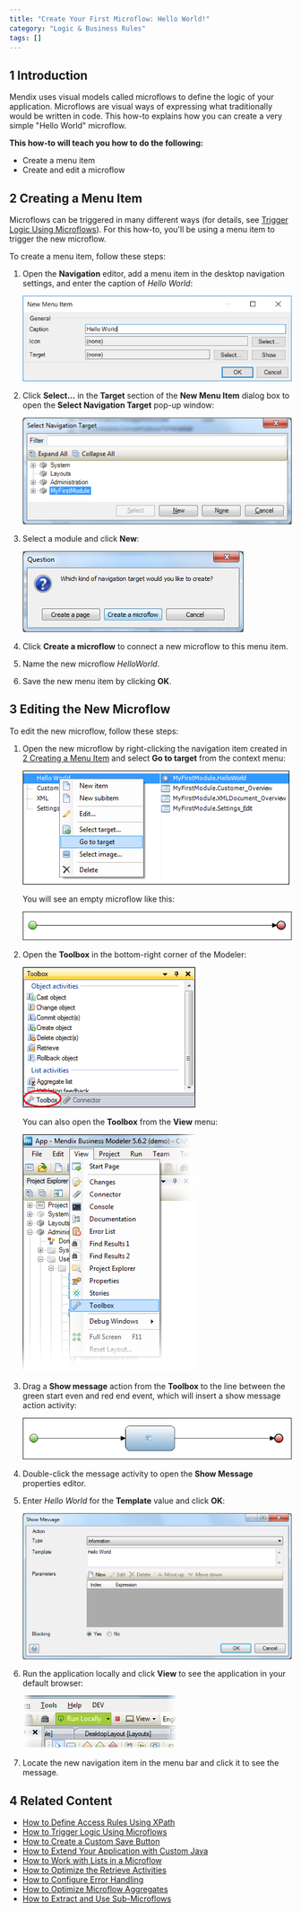 ```yaml
---
title: "Create Your First Microflow: Hello World!"
category: "Logic & Business Rules"
tags: []
---
```


## 1 Introduction

Mendix uses visual models called microflows to define the logic of your application. Microflows are visual ways of expressing what traditionally would be written in code. This how-to explains how you can create a very simple "Hello World" microflow.

**This how-to will teach you how to do the following:**

* Create a menu item
* Create and edit a microflow

## <a name="CreatingaMenuItem"></a>2 Creating a Menu Item

Microflows can be triggered in many different ways (for details, see [Trigger Logic Using Microflows](triggering-logic-using-microflows)). For this how-to, you'll be using a menu item to trigger the new microflow.

To create a menu item, follow these steps:

1.  Open the **Navigation** editor, add a menu item in the desktop navigation settings, and enter the caption of *Hello World*:

    ![](attachments/18448678/18580978.png)

2.  Click **Select...** in the **Target** section of the **New Menu Item** dialog box to open the **Select Navigation Target** pop-up window:

    ![](attachments/18448678/18580977.png)

3.  Select a module and click **New**:

    ![](attachments/18448678/18580976.png)

4. Click **Create a microflow** to connect a new microflow to this menu item.
5. Name the new microflow *HelloWorld*.
6. Save the new menu item by clicking **OK**.

## 3 Editing the New Microflow

To edit the new microflow, follow these steps:

1.  Open the new microflow by right-clicking the navigation item created in [2 Creating a Menu Item](#CreatingaMenuItem) and select **Go to target** from the context menu:

    ![](attachments/18448678/18580975.png)

    You will see an empty microflow like this:

    ![](attachments/18448678/18580974.png)

2.  Open the **Toolbox** in the bottom-right corner of the Modeler:
    
    ![](attachments/18448678/18580967.png)

    You can also open the **Toolbox** from the **View** menu:

    ![](attachments/2949137/3080419.png)

3.  Drag a **Show message** action from the **Toolbox** to the line between the green start even and red end event, which will insert a show message action activity:

    ![](attachments/18448678/18580972.png)

4. Double-click the message activity to open the **Show Message** properties editor.
5.  Enter *Hello World* for the **Template** value and click **OK**:

    ![](attachments/18448678/18580970.png)

6.  Run the application locally and click **View** to see the application in your default browser:

    ![](attachments/18448678/18580968.png)

7. Locate the new navigation item in the menu bar and click it to see the message.

## 4 Related Content

* [How to Define Access Rules Using XPath](define-access-rules-using-xpath)
* [How to Trigger Logic Using Microflows](triggering-logic-using-microflows)
* [How to Create a Custom Save Button](create-a-custom-save-button)
* [How to Extend Your Application with Custom Java](extending-your-application-with-custom-java)
* [How to Work with Lists in a Microflow](working-with-lists-in-a-microflow)
* [How to Optimize the Retrieve Activities](optimizing-retrieve-activities)
* [How to Configure Error Handling](set-up-error-handling)
* [How to Optimize Microflow Aggregates](optimizing-microflow-aggregates)
* [How to Extract and Use Sub-Microflows](extract-and-use-sub-microflows)
